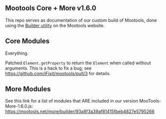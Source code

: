 ## Mootools Core + More v1.6.0

This repo serves as documentation of our custom build of Mootools, done
using the [Builder utility](http://mootools.net/core/builder) on the Mootools website.

## Core Modules

Everything.

Patched `Element.getProperty` to return the `Element` when called without arguments. This is a hack to fix a bug; see https://github.com/iFixit/mootools/pull/3 for details.

## More Modules

See this link for a list of modules that ARE included in our version MooTools-More-1.6.0.js:
https://mootools.net/more/builder/93a8f3a39af81415fbeb4827e5795266
